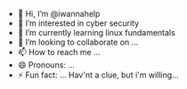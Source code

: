 - 👋 Hi, I’m @iwannahelp
- 👀 I’m interested in cyber security
- 🌱 I’m currently learning linux fundamentals
- 💞️ I’m looking to collaborate on ...
- 📫 How to reach me ...
- 😄 Pronouns: ...
- ⚡ Fun fact: ... Hav'nt a clue, but i'm willing...

<!---
iwannahelp/iwannahelp is a ✨ special ✨ repository because its `README.md` (this file) appears on your GitHub profile.
You can click the Preview link to take a look at your changes.
--->
